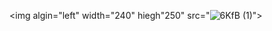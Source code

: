<img algin="left" width="240" hiegh"250" src="![6KfB (1)](https://github.com/mohammadmohammadpour1/mohammadmohammadpour1/assets/138773072/1003106c-a30c-443e-b989-9e64db5521a7)">


